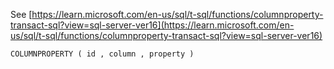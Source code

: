 See [https://learn.microsoft.com/en-us/sql/t-sql/functions/columnproperty-transact-sql?view=sql-server-ver16](https://learn.microsoft.com/en-us/sql/t-sql/functions/columnproperty-transact-sql?view=sql-server-ver16)
```
COLUMNPROPERTY ( id , column , property )
```
